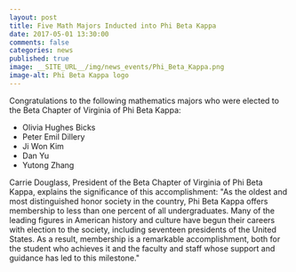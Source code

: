 ```yaml
---
layout: post
title: Five Math Majors Inducted into Phi Beta Kappa
date: 2017-05-01 13:30:00
comments: false
categories: news
published: true
image: __SITE_URL__/img/news_events/Phi_Beta_Kappa.png
image-alt: Phi Beta Kappa logo
---
```


Congratulations to the following mathematics majors who were elected to the Beta Chapter of Virginia of Phi Beta Kappa:

- Olivia  Hughes Bicks
- Peter Emil Dillery
- Ji Won Kim
- Dan Yu
- Yutong Zhang

<!--more-->

Carrie Douglass, President of the Beta Chapter of Virginia of Phi Beta Kappa, explains the significance of this accomplishment:
"As the oldest and most distinguished honor society in the country, Phi Beta Kappa offers membership to less than one percent of all undergraduates. Many of the leading figures in American history and culture have begun their careers with election to the society, including seventeen presidents of the United States. As a result, membership is a remarkable accomplishment, both for the student who achieves it and the faculty and staff whose support and guidance has led to this milestone."
